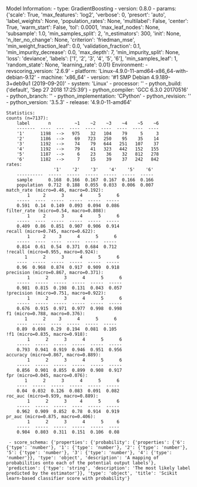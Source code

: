 Model Information:
	 - type: GradientBoosting
	 - version: 0.8.0
	 - params: {'scale': True, 'max_features': 'log2', 'verbose': 0, 'presort': 'auto', 'label_weights': None, 'population_rates': None, 'multilabel': False, 'center': True, 'warm_start': False, 'tol': 0.0001, 'max_leaf_nodes': None, 'subsample': 1.0, 'min_samples_split': 2, 'n_estimators': 300, 'init': None, 'n_iter_no_change': None, 'criterion': 'friedman_mse', 'min_weight_fraction_leaf': 0.0, 'validation_fraction': 0.1, 'min_impurity_decrease': 0.0, 'max_depth': 7, 'min_impurity_split': None, 'loss': 'deviance', 'labels': ['1', '2', '3', '4', '5', '6'], 'min_samples_leaf': 1, 'random_state': None, 'learning_rate': 0.01}
	Environment:
	 - revscoring_version: '2.6.9'
	 - platform: 'Linux-4.9.0-11-amd64-x86_64-with-debian-9.12'
	 - machine: 'x86_64'
	 - version: '#1 SMP Debian 4.9.189-3+deb9u1 (2019-09-20)'
	 - system: 'Linux'
	 - processor: ''
	 - python_build: ('default', 'Sep 27 2018 17:25:39')
	 - python_compiler: 'GCC 6.3.0 20170516'
	 - python_branch: ''
	 - python_implementation: 'CPython'
	 - python_revision: ''
	 - python_version: '3.5.3'
	 - release: '4.9.0-11-amd64'
	
	Statistics:
	counts (n=7137):
		label       n         ~1    ~2    ~3    ~4    ~5    ~6
		-------  ----  ---  ----  ----  ----  ----  ----  ----
		'1'      1198  -->   975    32   104    79     5     3
		'2'      1186  -->    69   723   250    95    35    14
		'3'      1192  -->    74    79   644   251   107    37
		'4'      1192  -->    79    41   323   442   152   155
		'5'      1187  -->     6    23    36    32   812   278
		'6'      1182  -->     7    15    39    37   242   842
	rates:
		              '1'    '2'    '3'    '4'    '5'    '6'
		----------  -----  -----  -----  -----  -----  -----
		sample      0.168  0.166  0.167  0.167  0.166  0.166
		population  0.712  0.188  0.055  0.033  0.006  0.007
	match_rate (micro=0.46, macro=0.192):
		    1     2      3      4      5      6
		-----  ----  -----  -----  -----  -----
		0.591  0.14  0.149  0.093  0.094  0.086
	filter_rate (micro=0.54, macro=0.808):
		    1     2      3      4      5      6
		-----  ----  -----  -----  -----  -----
		0.409  0.86  0.851  0.907  0.906  0.914
	recall (micro=0.745, macro=0.622):
		    1     2     3      4      5      6
		-----  ----  ----  -----  -----  -----
		0.814  0.61  0.54  0.371  0.684  0.712
	!recall (micro=0.955, macro=0.924):
		   1      2      3      4      5      6
		----  -----  -----  -----  -----  -----
		0.96  0.968  0.874  0.917  0.909  0.918
	precision (micro=0.867, macro=0.371):
		    1      2      3      4      5      6
		-----  -----  -----  -----  -----  -----
		0.981  0.815  0.198  0.131  0.043  0.057
	!precision (micro=0.751, macro=0.922):
		    1      2      3      4      5      6
		-----  -----  -----  -----  -----  -----
		0.676  0.915  0.971  0.977  0.998  0.998
	f1 (micro=0.788, macro=0.376):
		   1      2     3      4      5      6
		----  -----  ----  -----  -----  -----
		0.89  0.698  0.29  0.194  0.081  0.105
	!f1 (micro=0.835, macro=0.918):
		    1      2      3      4      5      6
		-----  -----  -----  -----  -----  -----
		0.793  0.941  0.919  0.946  0.951  0.956
	accuracy (micro=0.867, macro=0.889):
		    1      2      3      4      5      6
		-----  -----  -----  -----  -----  -----
		0.856  0.901  0.855  0.899  0.908  0.917
	fpr (micro=0.045, macro=0.076):
		   1      2      3      4      5      6
		----  -----  -----  -----  -----  -----
		0.04  0.032  0.126  0.083  0.091  0.082
	roc_auc (micro=0.939, macro=0.889):
		    1      2      3     4      5      6
		-----  -----  -----  ----  -----  -----
		0.962  0.909  0.852  0.78  0.914  0.919
	pr_auc (micro=0.875, macro=0.406):
		    1      2      3      4      5     6
		-----  -----  -----  -----  -----  ----
		0.984  0.803  0.311  0.151  0.106  0.08
	
	 - score_schema: {'properties': {'probability': {'properties': {'6': {'type': 'number'}, '1': {'type': 'number'}, '2': {'type': 'number'}, '5': {'type': 'number'}, '3': {'type': 'number'}, '4': {'type': 'number'}}, 'type': 'object', 'description': 'A mapping of probabilities onto each of the potential output labels'}, 'prediction': {'type': 'string', 'description': 'The most likely label predicted by the estimator'}}, 'type': 'object', 'title': 'Scikit learn-based classifier score with probability'}

